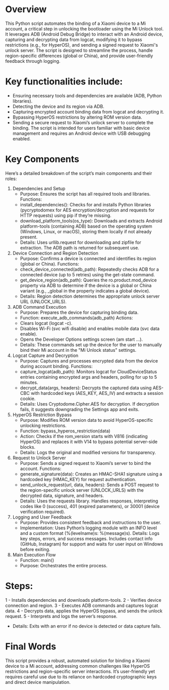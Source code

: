 # Overview
This Python script automates the binding of a Xiaomi device to a Mi account, a critical step in unlocking the bootloader using the Mi Unlock tool. It leverages ADB (Android Debug Bridge) to interact with an Android device, capturing and decrypting data from logcat, modifying it to bypass restrictions (e.g., for HyperOS), and sending a signed request to Xiaomi's unlock server. The script is designed to streamline the process, handle region-specific differences (global or China), and provide user-friendly feedback through logging.

# Key functionalities include:
   - Ensuring necessary tools and dependencies are available (ADB, Python libraries).
   - Detecting the device and its region via ADB.
   - Capturing encrypted account binding data from logcat and decrypting it.
   - Bypassing HyperOS restrictions by altering ROM version data.
   - Sending a secure request to Xiaomi’s unlock server to complete the binding.
The script is intended for users familiar with basic device management and requires an Android device with USB debugging enabled.

# Key Components
Here’s a detailed breakdown of the script’s main components and their roles:

1. Dependencies and Setup
   - Purpose: Ensures the script has all required tools and libraries.
Functions:
   - install_dependencies(): Checks for and installs Python libraries (pycryptodomex for AES encryption/decryption and requests for HTTP requests) using pip if they’re missing.
   - download_platform_tools(os_type): Downloads and extracts Android platform-tools (containing ADB) based on the operating system (Windows, Linux, or macOS), storing them locally if not already present.
   - Details: Uses urllib.request for downloading and zipfile for extraction. The ADB path is returned for subsequent use.
2. Device Connection and Region Detection
   - Purpose: Confirms a device is connected and identifies its region (global or China).
Functions:
   - check_device_connected(adb_path): Repeatedly checks ADB for a connected device (up to 5 retries) using the get-state command.
   - get_device_region(adb_path): Queries the ro.product.mod_device property via ADB to determine if the device is a global or China variant (e.g., _global in the property indicates a global device).
   - Details: Region detection determines the appropriate unlock server URL (UNLOCK_URLS).
3. ADB Command Execution
   - Purpose: Prepares the device for capturing binding data.
   - Function: execute_adb_commands(adb_path)
Actions:
   - Clears logcat (logcat -c).
   - Disables Wi-Fi (svc wifi disable) and enables mobile data (svc data enable).
   - Opens the Developer Options settings screen (am start ...).
   - Details: These commands set up the device for the user to manually bind their Mi account in the "Mi Unlock status" settings.
4. Logcat Capture and Decryption
   - Purpose: Captures and processes encrypted data from the device during account binding.
Functions:
   - capture_logcat(adb_path): Monitors logcat for CloudDeviceStatus entries containing encrypted args and headers, polling for up to 5 minutes.
   - decrypt_data(args, headers): Decrypts the captured data using AES-CBC with hardcoded keys (AES_KEY, AES_IV) and extracts a session cookie.
   - Details: Uses Cryptodome.Cipher.AES for decryption. If decryption fails, it suggests downgrading the Settings app and exits.
5. HyperOS Restriction Bypass
   - Purpose: Modifies ROM version data to avoid HyperOS-specific unlocking restrictions.
   - Function: bypass_hyperos_restriction(data)
   - Action: Checks if the rom_version starts with V816 (indicating HyperOS) and replaces it with V14 to bypass potential server-side blocks.
   - Details: Logs the original and modified versions for transparency.
6. Request to Unlock Server
   - Purpose: Sends a signed request to Xiaomi’s server to bind the account.
Functions:
   - generate_signature(data): Creates an HMAC-SHA1 signature using a hardcoded key (HMAC_KEY) for request authentication.
   - send_unlock_request(url, data, headers): Sends a POST request to the region-specific unlock server (UNLOCK_URLS) with the decrypted data, signature, and headers.
   - Details: Uses the requests library. Handles responses, interpreting codes like 0 (success), 401 (expired parameters), or 30001 (device verification required).
7. Logging and User Feedback
   - Purpose: Provides consistent feedback and instructions to the user.
   - Implementation: Uses Python’s logging module with an INFO level and a custom format (%(levelname)s: %(message)s).
Details: Logs key steps, errors, and success messages. Includes contact info (GitHub, Instagram) for support and waits for user input on Windows before exiting.
8. Main Execution Flow
   - Function: main()
   - Purpose: Orchestrates the entire process.
# Steps:
   1 - Installs dependencies and downloads platform-tools.
   2 - Verifies device connection and region.
   3 - Executes ADB commands and captures logcat data.
   4 - Decrypts data, applies the HyperOS bypass, and sends the unlock request.
   5 - Interprets and logs the server’s response.
   - Details: Exits with an error if no device is detected or data capture fails.
# Final Words
This script provides a robust, automated solution for binding a Xiaomi device to a Mi account, addressing common challenges like HyperOS restrictions and region-specific server interactions. It’s user-friendly yet requires careful use due to its reliance on hardcoded cryptographic keys and direct device manipulation.
